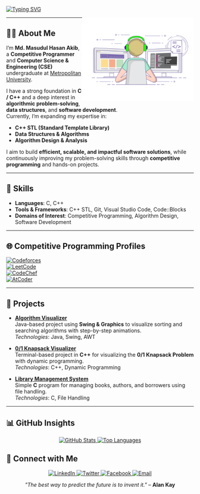 [![Typing SVG](https://readme-typing-svg.demolab.com?font=Fira+Code&pause=300&color=00FFFF&center=true&vCenter=true&width=600&lines=Hi+there!;I'm+Md.+Masudul+Hasan+Akib;Competitive+Programmer+%7C+CSE+Undergrad)](https://git.io/typing-svg)

<img align="right" alt="Coding" width="300" src="https://raw.githubusercontent.com/devSouvik/devSouvik/master/gif3.gif" />

---

## 👨‍💻 About Me  

I’m **Md. Masudul Hasan Akib**, a **Competitive Programmer** and **Computer Science & Engineering (CSE)** undergraduate at [Metropolitan University](https://metrouni.edu.bd/).  

I have a strong foundation in **C / C++** and a deep interest in **algorithmic problem-solving**, **data structures**, and **software development**.  
Currently, I’m expanding my expertise in:  
- **C++ STL (Standard Template Library)**  
- **Data Structures & Algorithms**  
- **Algorithm Design & Analysis**  

I aim to build **efficient, scalable, and impactful software solutions**, while continuously improving my problem-solving skills through **competitive programming** and hands-on projects.  

---

## 🔧 Skills  

- **Languages**: C, C++  
- **Tools & Frameworks**: C++ STL, Git, Visual Studio Code, Code::Blocks  
- **Domains of Interest**: Competitive Programming, Algorithm Design, Software Development  

---

## 🌐 Competitive Programming Profiles  

[![Codeforces](https://img.shields.io/badge/Codeforces-1F8ACB?style=flat&logo=codeforces&logoColor=white)](https://codeforces.com/profile/ak1b_hasan)  
[![LeetCode](https://img.shields.io/badge/LeetCode-FFA116?style=flat&logo=leetcode&logoColor=black)](https://leetcode.com/u/ak1b_hasan/)  
[![CodeChef](https://img.shields.io/badge/CodeChef-5B4638?style=flat&logo=codechef&logoColor=white)](https://www.codechef.com/users/jax_teller)  
[![AtCoder](https://img.shields.io/badge/AtCoder-000000?style=flat&logo=atcoder&logoColor=white)](https://atcoder.jp/users/akib_hasannnn)  

---

## 🚀 Projects  

- **[Algorithm Visualizer](https://github.com/ak1bhasan/Algorithm-Visualizer)**  
  Java-based project using **Swing & Graphics** to visualize sorting and searching algorithms with step-by-step animations.  
  *Technologies*: Java, Swing, AWT  

- **[0/1 Knapsack Visualizer](https://github.com/ak1bhasan/ADA-Project)**  
  Terminal-based project in **C++** for visualizing the **0/1 Knapsack Problem** with dynamic programming.  
  *Technologies*: C++, Dynamic Programming  

- **[Library Management System](https://github.com/ak1bhasan/FirstProjectMU)**  
  Simple **C** program for managing books, authors, and borrowers using file handling.  
  *Technologies*: C, File Handling  

---

## 📊 GitHub Insights  

<p align="center">
  <a href="https://github.com/ak1bhasan">
    <img src="https://github-readme-stats.vercel.app/api?username=ak1bhasan&show_icons=true&include_all_commits=true&count_private=true&theme=tokyonight&hide_border=true" height="180" alt="GitHub Stats" />
  </a>
  <a href="https://github.com/ak1bhasan">
    <img src="https://github-readme-stats.vercel.app/api/top-langs/?username=ak1bhasan&layout=compact&theme=tokyonight&hide_border=true" height="180" alt="Top Languages" />
  </a>
</p>



## 🤝 Connect with Me  

<p align="center">
  <a href="https://www.linkedin.com/in/ak1bhasan/">
    <img src="https://cdn.jsdelivr.net/gh/devicons/devicon/icons/linkedin/linkedin-original.svg" alt="LinkedIn" width="40" height="40"/>
  </a>
  <a href="https://x.com/__akibbb">
    <img src="https://cdn.jsdelivr.net/gh/devicons/devicon/icons/twitter/twitter-original.svg" alt="Twitter" width="40" height="40"/>
  </a>
  <a href="https://www.facebook.com/akib.hasan.148553">
    <img src="https://cdn.jsdelivr.net/gh/devicons/devicon/icons/facebook/facebook-original.svg" alt="Facebook" width="40" height="40"/>
  </a>
  <a href="mailto:akibhasan011@gmail.com">
    <img src="https://cdn.jsdelivr.net/gh/devicons/devicon/icons/google/google-original.svg" alt="Email" width="40" height="40"/>
  </a>
</p>


<p align="center"><i>"The best way to predict the future is to invent it."</i> – <b>Alan Kay</b></p>
